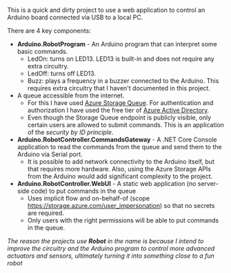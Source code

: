 This is a quick and dirty project to use a web application to control an Arduino board connected via USB to a local PC.

There are 4 key components:
* **Arduino.RobotProgram** - An Arduino program that can interpret some basic commands.
  * LedOn: turns on LED13. LED13 is built-in and does not require any extra circuitry.
  * LedOff: turns off LED13.
  * Buzz: plays a frequency in a buzzer connected to the Arduino. This requires extra circuitry that I haven't documented in this project.
* A queue accessible from the internet.
  * For this I have used [Azure Storage Queue](https://docs.microsoft.com/en-us/azure/storage/queues/storage-queues-introduction). For authentication and authorization I have used the free tier of [Azure Active Directory](https://azure.microsoft.com/en-gb/services/active-directory/).
  * Even though the Storage Queue endpoint is publicly visible, only certain users are allowed to submit commands. This is an application of the *security by ID principle*.
* **Arduino.RobotController.CommandsGateway** - A .NET Core Console application to read the commands from the queue and send them to the Arduino via Serial port.
  * It is possible to add network connectivity to the Arduino itself, but that requires more hardware. Also, using the Azure Storage APIs from the Arduino would add significant complexity to the project.
* **Arduino.RobotController.WebUI** - A static web application (no server-side code) to put commands in the queue
  * Uses implicit flow and on-behalf-of (scope https://storage.azure.com/user_impersonation) so that no secrets are required.
  * Only users with the right permissions will be able to put commands in the queue.
  
*The reason the projects use **Robot** in the name is because I intend to improve the circuitry and the Arduino program to control more advanced actuators and sensors, ultimately turning it into something close to a fun robot*
